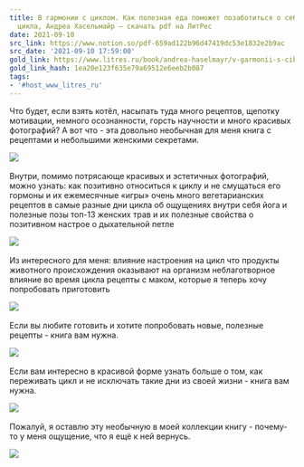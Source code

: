 ```yaml
---
title: В гармонии с циклом. Как полезная еда поможет позаботиться о себе во всех фазах
  цикла, Андреа Хасельмайр – скачать pdf на ЛитРес
date: 2021-09-10
src_link: https://www.notion.so/pdf-659ad122b96d47419dc53e1832e2b9ac
src_date: '2021-09-10 17:59:00'
gold_link: https://www.litres.ru/book/andrea-haselmayr/v-garmonii-s-ciklom-kak-poleznaya-eda-pomozhet-pozabotits-63910886/
gold_link_hash: 1ea20e123f635e79a69512e6eeb2b087
tags:
- '#host_www_litres_ru'
---
```


Что будет, если взять котёл, насыпать туда много рецептов, щепотку мотивации, немного осознанности, горсть научности и много красивых фотографий? А вот что - эта довольно необычная для меня книга с рецептами и небольшими женскими секретами.

[![](https://u.livelib.ru/reader/NinaLisko/r/k3lbtwn7/k3lbtwn7-r.jpg)](https://u.livelib.ru/reader/NinaLisko/o/k3lbtwn7/o-o.jpeg) ⠀

Внутри, помимо потрясающе красивых и эстетичных фотографий, можно узнать:
 как позитивно относиться к циклу и не смущаться его
 гормоны и их ежемесячные «игры»
 очень много вегетарианских рецептов в самые разные дни цикла
 об ощущениях внутри себя
 йога и полезные позы
 топ-13 женских трав и их полезные свойства
 о позитивном настрое
 о дыхательной петле

[![](https://u.livelib.ru/reader/NinaLisko/r/tqltl0x0/tqltl0x0-r.jpg)](https://u.livelib.ru/reader/NinaLisko/o/tqltl0x0/o-o.jpeg) ⠀

Из интересного для меня:
 влияние настроения на цикл
 что продукты животного происхождения оказывают на организм неблаготворное влияние во время цикла
 рецепты с маком, которые я теперь хочу попробовать приготовить

[![](https://u.livelib.ru/reader/NinaLisko/r/z1ktqp96/z1ktqp96-r.jpg)](https://u.livelib.ru/reader/NinaLisko/o/z1ktqp96/o-o.jpeg) ⠀

Если вы любите готовить и хотите попробовать новые, полезные рецепты - книга вам нужна.

[![](https://u.livelib.ru/reader/NinaLisko/r/qdk67m1h/qdk67m1h-r.jpg)](https://u.livelib.ru/reader/NinaLisko/o/qdk67m1h/o-o.jpeg) ⠀

Если вам интересно в красивой форме узнать больше о том, как переживать цикл и не исключать такие дни из своей жизни - книга вам нужна.

[![](https://u.livelib.ru/reader/NinaLisko/r/trsyh974/trsyh974-r.jpg)](https://u.livelib.ru/reader/NinaLisko/o/trsyh974/o-o.jpeg) ⠀

Пожалуй, я оставлю эту необычную в моей коллекции книгу - почему-то у меня ощущение, что я ещё к ней вернусь.

[![](https://u.livelib.ru/reader/NinaLisko/r/z7pyq47o/z7pyq47o-r.jpg)](https://u.livelib.ru/reader/NinaLisko/o/z7pyq47o/o-o.jpeg)